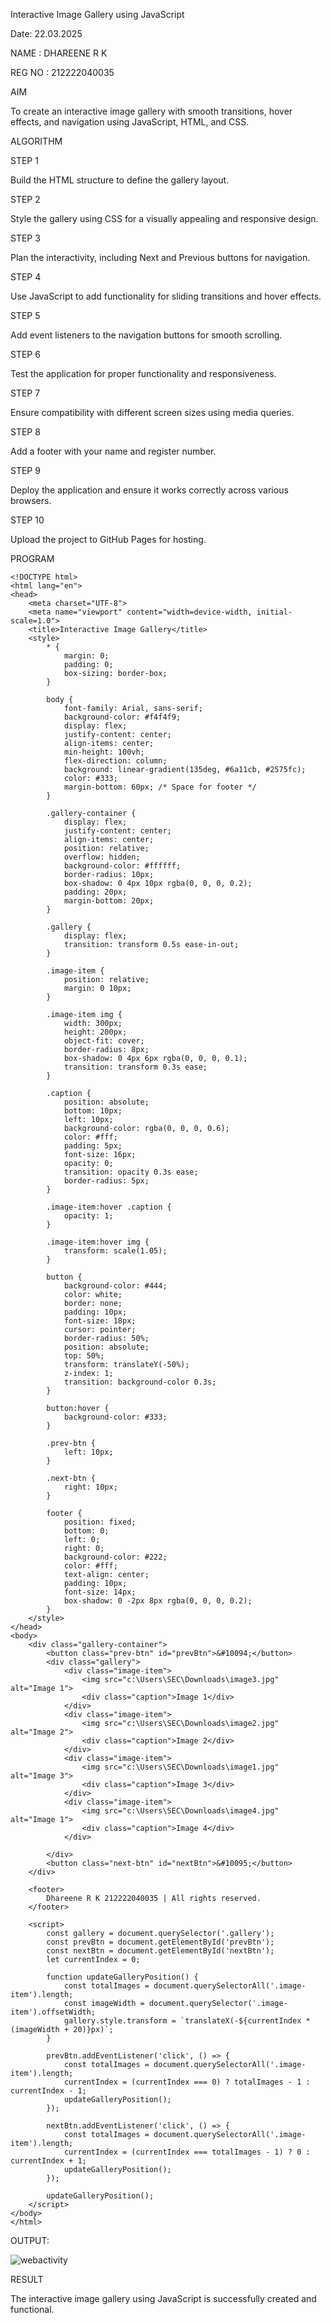 Interactive Image Gallery using JavaScript

Date: 22.03.2025

NAME : DHAREENE R K

REG NO : 212222040035

AIM

To create an interactive image gallery with smooth transitions, hover effects, and navigation using JavaScript, HTML, and CSS.

ALGORITHM

STEP 1

Build the HTML structure to define the gallery layout.

STEP 2

Style the gallery using CSS for a visually appealing and responsive design.

STEP 3

Plan the interactivity, including Next and Previous buttons for navigation.

STEP 4

Use JavaScript to add functionality for sliding transitions and hover effects.

STEP 5

Add event listeners to the navigation buttons for smooth scrolling.

STEP 6

Test the application for proper functionality and responsiveness.

STEP 7

Ensure compatibility with different screen sizes using media queries.

STEP 8

Add a footer with your name and register number.

STEP 9

Deploy the application and ensure it works correctly across various browsers.

STEP 10

Upload the project to GitHub Pages for hosting.

PROGRAM
```
<!DOCTYPE html>
<html lang="en">
<head>
    <meta charset="UTF-8">
    <meta name="viewport" content="width=device-width, initial-scale=1.0">
    <title>Interactive Image Gallery</title>
    <style>
        * {
            margin: 0;
            padding: 0;
            box-sizing: border-box;
        }

        body {
            font-family: Arial, sans-serif;
            background-color: #f4f4f9;
            display: flex;
            justify-content: center;
            align-items: center;
            min-height: 100vh;
            flex-direction: column;
            background: linear-gradient(135deg, #6a11cb, #2575fc);
            color: #333;
            margin-bottom: 60px; /* Space for footer */
        }

        .gallery-container {
            display: flex;
            justify-content: center;
            align-items: center;
            position: relative;
            overflow: hidden;
            background-color: #ffffff;
            border-radius: 10px;
            box-shadow: 0 4px 10px rgba(0, 0, 0, 0.2);
            padding: 20px;
            margin-bottom: 20px;
        }

        .gallery {
            display: flex;
            transition: transform 0.5s ease-in-out;
        }

        .image-item {
            position: relative;
            margin: 0 10px;
        }

        .image-item img {
            width: 300px;
            height: 200px;
            object-fit: cover;
            border-radius: 8px;
            box-shadow: 0 4px 6px rgba(0, 0, 0, 0.1);
            transition: transform 0.3s ease;
        }

        .caption {
            position: absolute;
            bottom: 10px;
            left: 10px;
            background-color: rgba(0, 0, 0, 0.6);
            color: #fff;
            padding: 5px;
            font-size: 16px;
            opacity: 0;
            transition: opacity 0.3s ease;
            border-radius: 5px;
        }

        .image-item:hover .caption {
            opacity: 1;
        }

        .image-item:hover img {
            transform: scale(1.05);
        }

        button {
            background-color: #444;
            color: white;
            border: none;
            padding: 10px;
            font-size: 18px;
            cursor: pointer;
            border-radius: 50%;
            position: absolute;
            top: 50%;
            transform: translateY(-50%);
            z-index: 1;
            transition: background-color 0.3s;
        }

        button:hover {
            background-color: #333;
        }

        .prev-btn {
            left: 10px;
        }

        .next-btn {
            right: 10px;
        }

        footer {
            position: fixed;
            bottom: 0;
            left: 0;
            right: 0;
            background-color: #222;
            color: #fff;
            text-align: center;
            padding: 10px;
            font-size: 14px;
            box-shadow: 0 -2px 8px rgba(0, 0, 0, 0.2);
        }
    </style>
</head>
<body>
    <div class="gallery-container">
        <button class="prev-btn" id="prevBtn">&#10094;</button>
        <div class="gallery">
            <div class="image-item">
                <img src="c:\Users\SEC\Downloads\image3.jpg" alt="Image 1">
                <div class="caption">Image 1</div>
            </div>
            <div class="image-item">
                <img src="c:\Users\SEC\Downloads\image2.jpg" alt="Image 2">
                <div class="caption">Image 2</div>
            </div>
            <div class="image-item">
                <img src="c:\Users\SEC\Downloads\image1.jpg" alt="Image 3">
                <div class="caption">Image 3</div>
            </div>
            <div class="image-item">
                <img src="c:\Users\SEC\Downloads\image4.jpg" alt="Image 1">
                <div class="caption">Image 4</div>
            </div>
            
        </div>
        <button class="next-btn" id="nextBtn">&#10095;</button>
    </div>

    <footer>
        Dhareene R K 212222040035 | All rights reserved.
    </footer>

    <script>
        const gallery = document.querySelector('.gallery');
        const prevBtn = document.getElementById('prevBtn');
        const nextBtn = document.getElementById('nextBtn');
        let currentIndex = 0;

        function updateGalleryPosition() {
            const totalImages = document.querySelectorAll('.image-item').length;
            const imageWidth = document.querySelector('.image-item').offsetWidth;
            gallery.style.transform = `translateX(-${currentIndex * (imageWidth + 20)}px)`;
        }

        prevBtn.addEventListener('click', () => {
            const totalImages = document.querySelectorAll('.image-item').length;
            currentIndex = (currentIndex === 0) ? totalImages - 1 : currentIndex - 1;
            updateGalleryPosition();
        });

        nextBtn.addEventListener('click', () => {
            const totalImages = document.querySelectorAll('.image-item').length;
            currentIndex = (currentIndex === totalImages - 1) ? 0 : currentIndex + 1;
            updateGalleryPosition();
        });

        updateGalleryPosition();
    </script>
</body>
</html>
```

OUTPUT:

![webactivity](https://github.com/user-attachments/assets/8e04815b-aecd-421f-bb74-bc86ca7f6eff)


RESULT

The interactive image gallery using JavaScript is successfully created and functional.

